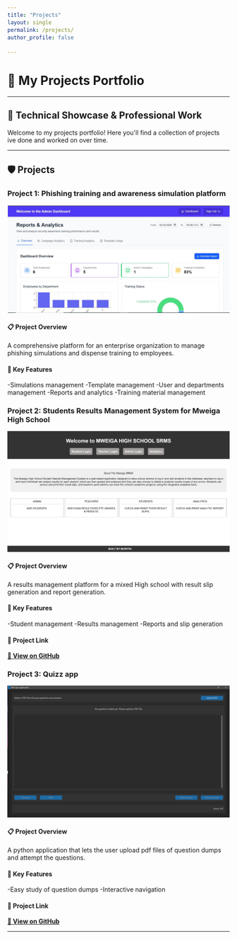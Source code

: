 ```yaml
---
title: "Projects"
layout: single
permalink: /projects/
author_profile: false

---
```



# 🚀 My Projects Portfolio

---

## 💼 **Technical Showcase & Professional Work**

Welcome to my projects portfolio! Here you'll find a collection of projects ive done and worked on over time.

---

## 🛡️ **Projects**

### **Project 1: Phishing training and awareness simulation platform**

![Alt text](./images/proj1.JPG)

#### 📋 **Project Overview**
A comprehensive platform for an enterprise organization to manage phishing simulations and dispense training to employees.

#### 🎯 **Key Features**
-Simulations management
-Template management
-User and departments management
-Reports and analytics
-Training material management

### **Project 2: Students Results Management System for Mweiga High School**

![Alt text](./images/proj2.jpg)

#### 📋 **Project Overview**
A results management platform for a mixed High school with result slip generation and report generation.

#### 🎯 **Key Features**
-Student management
-Results management
-Reports and slip generation

#### 🔗 **Project Link**
**[📂 View on GitHub](https://github.com/ianjoshua-M/MWEIGA-SRMS)**

### **Project 3: Quizz app**

![Alt text](./images/proj3.JPG)

#### 📋 **Project Overview**
A python application that lets the user upload pdf files of question dumps and attempt the questions.

#### 🎯 **Key Features**
-Easy study of question dumps
-Interactive navigation

#### 🔗 **Project Link**
**[📂 View on GitHub](https://github.com/ianjoshua-M/quizz_app)**

---

